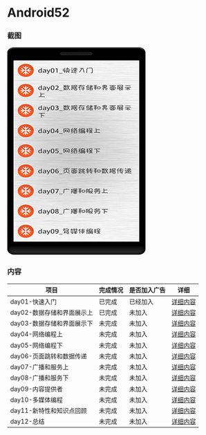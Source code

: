 # Android52

### 截图
![截图](https://github.com/BruceAnda/Android52/blob/master/screenshot/main/pic/pic.png)

### 内容
| 项目 | 完成情况 | 是否加入广告 | 详细 |
|-----|-----|-----|-----|
| day01-快速入门 | 已完成 | 已经加入 | [详细内容](https://github.com/BruceAnda/Android52/tree/master/app/src/main/java/zhaoliang/com/android52/ui/day01) |
| day02-数据存储和界面展示上 | 已完成 | 未加入 | [详细内容](https://github.com/BruceAnda/Android52/tree/master/app/src/main/java/zhaoliang/com/android52/ui/day02) |
| day03-数据存储和界面展示下 | 未完成 | 未加入 |[详细内容](https://github.com/BruceAnda/Android52/tree/master/app/src/main/java/zhaoliang/com/android52/ui/day03) |
| day04-网络编程上 | 未完成 | 未加入 | [详细内容](https://github.com/BruceAnda/Android52/tree/master/app/src/main/java/zhaoliang/com/android52/ui/day04) |
| day05-网络编程下 | 未完成 | 未加入 | [详细内容](https://github.com/BruceAnda/Android52/tree/master/app/src/main/java/zhaoliang/com/android52/ui/day05) |
| day06-页面跳转和数据传递 | 未完成 | 未加入 | [详细内容](https://github.com/BruceAnda/Android52/tree/master/app/src/main/java/zhaoliang/com/android52/ui/day06) |
| day07-广播和服务上 | 未完成 | 未加入 | [详细内容](https://github.com/BruceAnda/Android52/tree/master/app/src/main/java/zhaoliang/com/android52/ui/day07) |
| day08-广播和服务下 | 未完成 | 未加入 | [详细内容](https://github.com/BruceAnda/Android52/tree/master/app/src/main/java/zhaoliang/com/android52/ui/day08) |
| day09-内容提供者 | 未完成 | 未加入 | [详细内容](https://github.com/BruceAnda/Android52/tree/master/app/src/main/java/zhaoliang/com/android52/ui/day09) |
| day10-多媒体编程 | 未完成 | 未加入 | [详细内容](https://github.com/BruceAnda/Android52/tree/master/app/src/main/java/zhaoliang/com/android52/ui/day10) |
| day11-新特性和知识点回顾 | 未完成 | 未加入 | [详细内容](https://github.com/BruceAnda/Android52/tree/master/app/src/main/java/zhaoliang/com/android52/ui/day11) |
| day12-总结 | 未完成 | 未加入 | [详细内容](https://github.com/BruceAnda/Android52/tree/master/app/src/main/java/zhaoliang/com/android52/ui/day12) |